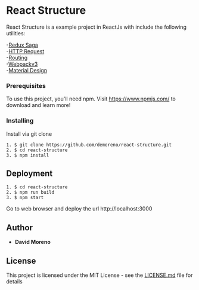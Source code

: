 # React Structure

React Structure is a example project in ReactJs with include the following utilities:

-[Redux Saga](https://github.com/redux-saga/redux-saga)</br>
-[HTTP Request](https://github.com/axios/axios)</br>
-[Routing](https://github.com/ReactTraining/react-router)</br>
-[Webpackv3](https://webpack.js.org/)</br>
-[Material Design](http://www.material-ui.com/)</br>

### Prerequisites

To use this project, you'll need npm. Visit https://www.npmjs.com/ to download and learn more!

### Installing

Install via git clone

```
1. $ git clone https://github.com/demoreno/react-structure.git
2. $ cd react-structure
3. $ npm install
```




## Deployment

```
1. $ cd react-structure
2. $ npm run build
3. $ npm start
```

Go to web browser and deploy the url http://localhost:3000
 
## Author

* **David Moreno**

## License

This project is licensed under the MIT License - see the [LICENSE.md](LICENSE.md) file for details